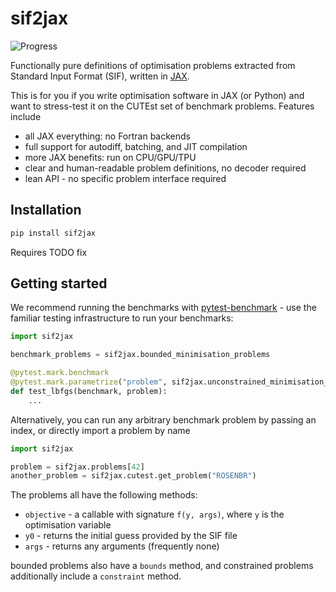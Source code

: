 # sif2jax

![Progress](https://img.shields.io/badge/JAX%20Porting-373%2F1539%20(24%25)-brightgreen)

Functionally pure definitions of optimisation problems extracted from Standard Input Format (SIF), written in [JAX](https://github.com/jax-ml/jax).

This is for you if you write optimisation software in JAX (or Python) and want to stress-test it on the CUTEst set of benchmark problems. Features include 

- all JAX everything: no Fortran backends
- full support for autodiff, batching, and JIT compilation
- more JAX benefits: run on CPU/GPU/TPU
- clear and human-readable problem definitions, no decoder required
- lean API - no specific problem interface required

## Installation

```bash
pip install sif2jax
```
Requires TODO fix

## Getting started

We recommend running the benchmarks with [pytest-benchmark](https://pytest-benchmark.readthedocs.io/en/latest/) - use the familiar testing infrastructure to run your benchmarks:

```python
import sif2jax

benchmark_problems = sif2jax.bounded_minimisation_problems

@pytest.mark.benchmark
@pytest.mark.parametrize("problem", sif2jax.unconstrained_minimisation_problems)
def test_lbfgs(benchmark, problem):
    ...
```

Alternatively, you can run any arbitrary benchmark problem by passing an index, or directly import a problem by name

```python
import sif2jax

problem = sif2jax.problems[42]
another_problem = sif2jax.cutest.get_problem("ROSENBR")
```

The problems all have the following methods:

- `objective` - a callable with signature `f(y, args)`, where `y` is the optimisation variable
- `y0` - returns the initial guess provided by the SIF file
- `args` - returns any arguments (frequently none)

bounded problems also have a `bounds` method, and constrained problems additionally include a `constraint` method.
